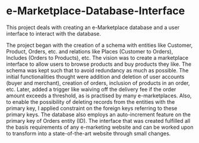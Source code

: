 # e-Marketplace-Database-Interface
This project deals with creating an e-Marketplace database and a user interface to interact with the database.

The project began with the creation of a schema with entities like Customer, Product, Orders, etc. and relations like Places (Customer to Orders), Includes 
(Orders to Products), etc. The vision was to create a marketplace interface to allow users to browse products and buy products they like. The schema was kept
such that to avoid redundancy as much as possible. The initial functionalities thought were addition and deletion of user accounts (buyer and merchant), creation of 
orders, inclusion of products in an order, etc. Later, added a trigger like waiving off the delivery fee if the order amount exceeds a 
threshold, as is practised by many e-marketplaces. Also, to enable the possibility of deleting records from 
the entities with the primary key, I applied constraint on the foreign keys referring to these primary keys. The database also employs an auto-increment feature on 
the primary key of Orders entity (ID). The interface that was created fulfilled all the basis requirements of any e-marketing website and can be worked upon to transform 
into a state-of-the-art website through small changes.
